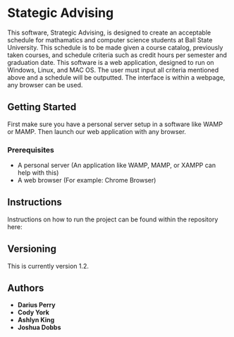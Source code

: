# Stategic Advising

This software, Strategic Advising, is designed to create an acceptable schedule for mathamatics and computer science students at Ball State University. This schedule is to be made given a course catalog, previously taken courses, and schedule criteria such as credit hours per semester and graduation date. This software is a web application, designed to run on Windows, Linux, and MAC OS. The user must input all criteria mentioned above and a schedule will be outputted. The interface is within a webpage, any browser can be used.

## Getting Started

First make sure you have a personal server setup in a software like WAMP or MAMP. Then launch our web application with any browser.

### Prerequisites

* A personal server (An application like WAMP, MAMP, or XAMPP can help with this)
* A web browser (For example: Chrome Browser)

## Instructions
Instructions on how to run the project can be found within the repository here: 

## Versioning
This is currently version 1.2.

## Authors

* **Darius Perry** 
* **Cody York** 
* **Ashlyn King** 
* **Joshua Dobbs** 

